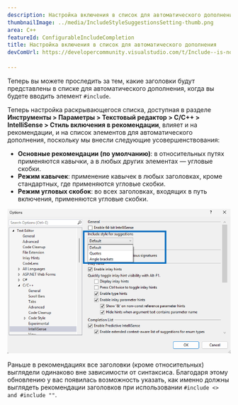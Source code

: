 ```yaml
---
description: Настройка включения в список для автоматического дополнения позволяет проследить за тем, какие заголовки будут добавлены в список для автоматического дополнения.
thumbnailImage: ../media/IncludeStyleSuggestionsSetting-thumb.png
area: C++
featureId: ConfigurableIncludeCompletion
title: Настройка включения в список для автоматического дополнения
devComUrl: https://developercommunity.visualstudio.com/t/Include--is-now-behaving-the-same-as-/10538420

---
```



Теперь вы можете проследить за тем, какие заголовки будут представлены в списке для автоматического дополнения, когда вы будете вводить элемент `#include`.

Теперь настройка раскрывающегося списка, доступная в разделе **Инструменты > Параметры > Текстовый редактор > C/C++ > IntelliSense > Стиль включения в рекомендации**, влияет и на рекомендации, и на список элементов для автоматического дополнения, поскольку мы внесли следующие усовершенствования:

- **Основные рекомендации (по умолчанию)**: в относительных путях применяются кавычки, а в любых других элементах — угловые скобки.
- **Режим кавычек**: применение кавычек в любых заголовках, кроме стандартных, где применяются угловые скобки.
- **Режим угловых скобок**: во всех заголовках, входящих в путь включения, применяются угловые скобки.

![Настройка "Стиль включения в рекомендации"](../media/IncludeStyleSuggestionsSetting.png)

Раньше в рекомендациях все заголовки (кроме относительных) выглядели одинаково вне зависимости от синтаксиса. Благодаря этому обновлению у вас появилась возможность указать, как именно должны выглядеть рекомендации заголовков при использовании `#include <> and #include ""`.
